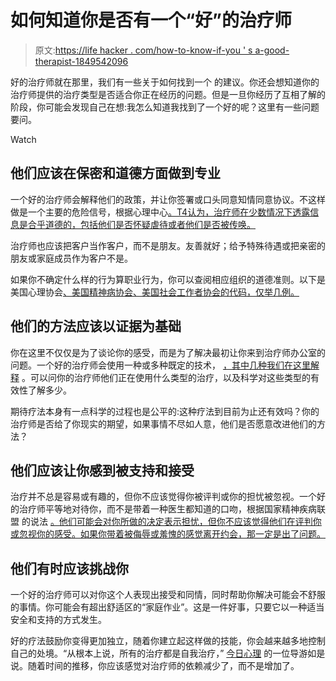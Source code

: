 # 如何知道你是否有一个“好”的治疗师

> 原文:[https://life hacker . com/how-to-know-if-you ' s a-good-therapist-1849542096](https://lifehacker.com/how-to-know-if-you-have-a-good-therapist-1849542096)

好的治疗师就在那里，我们有一些关于如何找到一个 的建议。你还会想知道你的治疗师提供的治疗类型是否适合你正在经历的问题。但是一旦你经历了互相了解的阶段，你可能会发现自己在想:我怎么知道我找到了一个好的呢？这里有一些问题要问。

Watch

## 他们应该在保密和道德方面做到专业

一个好的治疗师会解释他们的政策，并让你签署或口头同意知情同意协议。不这样做是一个主要的危险信号，根据心理中心[。T4认为，治疗师在少数情况下透露信息是合乎道德的，包括他们是否怀疑虐待或者他们是否被传唤。](https://psychcentral.com/lib/red-flags-a-clinician-isnt-right-for-you#red-flags)

治疗师也应该把客户当作客户，而不是朋友。友善就好；给予特殊待遇或把亲密的朋友或家庭成员作为客户不是。

如果你不确定什么样的行为算职业行为，你可以查阅相应组织的道德准则。以下是美国心理协会[、美国精神病协会](https://www.apa.org/ethics/code/index)[、美国社会工作者协会](https://www.psychiatry.org/psychiatrists/practice/ethics)[的代码，仅举几例。](https://www.socialworkers.org/About/Ethics/Code-of-Ethics/Code-of-Ethics-English)

## 他们的方法应该以证据为基础

你在这里不仅仅是为了谈论你的感受，而是为了解决最初让你来到治疗师办公室的问题。一个好的治疗师会使用一种或多种既定的技术， [，其中几种我们在这里解释](https://lifehacker.com/the-different-types-of-therapy-and-how-they-work-1847279080) 。可以问你的治疗师他们正在使用什么类型的治疗，以及科学对这些类型的有效性了解多少。

期待疗法本身有一点科学的过程也是公平的:这种疗法到目前为止还有效吗？你的治疗师是否给了你现实的期望，如果事情不尽如人意，他们是否愿意改进他们的方法？

## **他们应该让你感到被支持和接受**

治疗并不总是容易或有趣的，但你不应该觉得你被评判或你的担忧被忽视。一个好的治疗师平等地对待你，而不是带着一种医生都知道的口吻，根据国家精神疾病联盟 的说法 [。他们可能会对你所做的决定表示担忧，但你不应该觉得他们在评判你或忽视你的感受。如果你带着被侮辱或羞愧的感觉离开约会，那一定是出了问题。](https://www.nami.org/Blogs/NAMI-Blog/February-2018/How-Do-I-Know-if-My-Therapist-is-Effective)

## **他们有时应该挑战你**

一个好的治疗师可以对你这个人表现出接受和同情，同时帮助你解决可能会不舒服的事情。你可能会有超出舒适区的“家庭作业”。这是一件好事，只要它以一种适当安全和支持的方式发生。

好的疗法鼓励你变得更加独立，随着你建立起这样做的技能，你会越来越多地控制自己的处境。“从根本上说，所有的治疗都是自我治疗，” [今日心理](https://www.psychologytoday.com/us/blog/insight-therapy/201603/10-ways-spot-good-therapist) 的一位导游如是说。随着时间的推移，你应该感觉对治疗师的依赖减少了，而不是增加了。